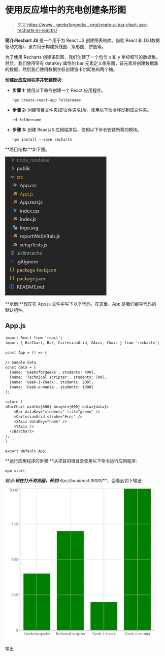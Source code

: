 # 使用反应堆中的充电创建条形图

> 原文:[https://www . geeksforgeeks . org/create-a-bar-chart-use-recharts-in-reactjs/](https://www.geeksforgeeks.org/create-a-bar-chart-using-recharts-in-reactjs/)

**简介:Rechart JS** 是一个用于为 React JS 创建图表的库。借助 React 和 D3(数据驱动文档)，该库用于构建折线图、条形图、饼图等。

为了使用 Recharts 创建条形图，我们创建了一个包含 x 和 y 坐标细节的数据集。然后，我们使用带有 dataKey 属性的 bar 元素定义条形图，该元素将创建数据集的数据，然后我们使用数据坐标创建笛卡尔网格和两个轴。

**创建反应应用程序并安装模块:**

*   **步骤 1:** 使用以下命令创建一个 React 应用程序。

    ```
    npx create-react-app foldername
    ```

*   **步骤 2:** 创建项目文件夹(即文件夹名)后，使用以下命令移动到该文件夹。

    ```
    cd foldername
    ```

*   **步骤 3:** 创建 ReactJS 应用程序后，使用以下命令安装所需的模块。

    ```
    npm install --save recharts
    ```

**项目结构:**如下图。

![](img/f04ae0d8b722a9fff0bd9bd138b29c23.png)

**示例:**现在在 App.js 文件中写下以下代码。在这里，App 是我们编写代码的默认组件。

## App.js

```
import React from 'react';
import { BarChart, Bar, CartesianGrid, XAxis, YAxis } from 'recharts';

const App = () => {

// Sample data
const data = [
  {name: 'Geeksforgeeks', students: 400},
  {name: 'Technical scripter', students: 700},
  {name: 'Geek-i-knack', students: 200},
  {name: 'Geek-o-mania', students: 1000}
];

return (
<BarChart width={600} height={600} data={data}>
    <Bar dataKey="students" fill="green" />
    <CartesianGrid stroke="#ccc" />
    <XAxis dataKey="name" />
    <YAxis />
  </BarChart>
);
}

export default App;
```

**运行应用程序的步骤:**从项目的根目录使用以下命令运行应用程序:

```
npm start
```

**输出:**现在打开浏览器，转到***http://localhost:3000/***，会看到如下输出:

![](img/43567a106ccb8326532a6a0d68730503.png)

输出